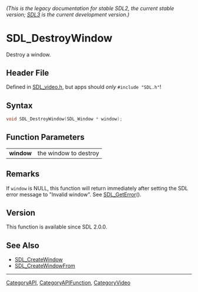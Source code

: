 ###### (This is the legacy documentation for stable SDL2, the current stable version; [SDL3](https://wiki.libsdl.org/SDL3/) is the current development version.)
# SDL_DestroyWindow

Destroy a window.

## Header File

Defined in [SDL_video.h](https://github.com/libsdl-org/SDL/blob/SDL2/include/SDL_video.h), but apps should _only_ `#include "SDL.h"`!

## Syntax

```c
void SDL_DestroyWindow(SDL_Window * window);

```

## Function Parameters

|                |                       |
| -------------- | --------------------- |
| **window**     | the window to destroy |

## Remarks

If `window` is NULL, this function will return immediately after setting
the SDL error message to "Invalid window". See
[SDL_GetError](SDL_GetError)().

## Version

This function is available since SDL 2.0.0.

## See Also

* [SDL_CreateWindow](SDL_CreateWindow)
* [SDL_CreateWindowFrom](SDL_CreateWindowFrom)

----
[CategoryAPI](CategoryAPI), [CategoryAPIFunction](CategoryAPIFunction), [CategoryVideo](CategoryVideo)


